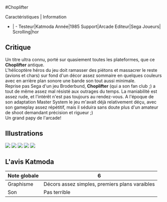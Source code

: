 #Choplifter

Caractéristiques | Information
- | -
Testeur|Katmoda
Année|1985
Support|Arcade
Editeur|Sega
Joueurs|
Scrolling|hor

## Critique
Un titre ultra connu, porté sur quasiement toutes les plateformes, que ce <b>Choplifter</b> antique.<br/>L'hélicoptère héros du jeu doit ramasser des piétons et massacrer le reste (avions et chars) sur fond d'un décor assez sommaire en quelques couleurs avec en arrière plan sonore une bande son tout aussi minimale.<br/>Reprise pas Sega d'un jeu Broderbund, <b>Choplifter</b> (qui a son fan club ;) a tout de même assez mal résisté aux outrages du temps. La maniabilité est assez rude, et l'intérêt n'est pas toujours au rendez-vous. A l'époque de son adaptation Master System le jeu m'avait déjà relativement déçu, avec son gameplay assez répétitif, mais il séduira sans doute plus d'un amateur de shoot demandant précision et rigueur ;)<br/>Un grand papy de l'arcade!

## Illustrations
![](http://www.shmup.com/images/thumbs/chplft.gif)
![](http://www.shmup.com/images/thumbs/)
![](http://www.shmup.com/images/thumbs/)
![](http://www.shmup.com/images/thumbs/)
![](http://www.shmup.com/images/thumbs/)

## L'avis Katmoda
Note globale|6
-|-
Graphisme|Décors assez simples, premiers plans varaibles
Son|Pas terrible
